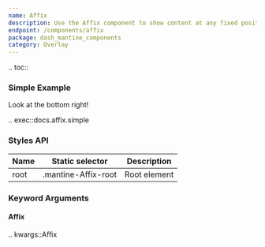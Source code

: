 ```yaml
---
name: Affix
description: Use the Affix component to show content at any fixed positon inside your app.
endpoint: /components/affix
package: dash_mantine_components
category: Overlay
---
```


.. toc::

### Simple Example

Look at the bottom right!

.. exec::docs.affix.simple

### Styles API

| Name   | Static selector     | Description                                                             |
|--------|---------------------|-------------------------------------------------------------------------|
| root   | .mantine-Affix-root | Root element                                                            |

### Keyword Arguments

#### Affix

.. kwargs::Affix
